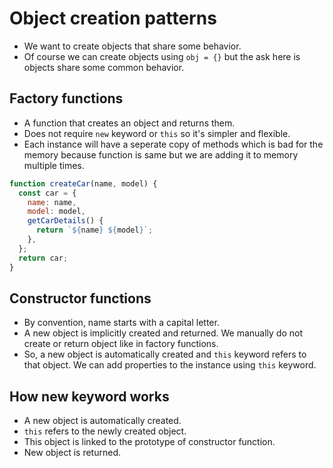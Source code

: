 # Object creation patterns

- We want to create objects that share some behavior.
- Of course we can create objects using `obj = {}` but the ask here is objects share some common behavior.

## Factory functions

- A function that creates an object and returns them.
- Does not require `new` keyword or `this` so it's simpler and flexible.
- Each instance will have a seperate copy of methods which is bad for the memory because function is same but we are adding it to memory multiple times.

``` javascript
function createCar(name, model) {
  const car = {
    name: name,
    model: model,
    getCarDetails() {
      return `${name} ${model}`;
    },
  };
  return car;
}
```

## Constructor functions

- By convention, name starts with a capital letter.
- A new object is implicitly created and returned. We manually do not create or return object like in factory functions.
- So, a new object is automatically created and `this` keyword refers to that object. We can add properties to the instance using `this` keyword.

## How new keyword works

- A new object is automatically created.
- `this` refers to the newly created object.
- This object is linked to the prototype of constructor function.
- New object is returned.


